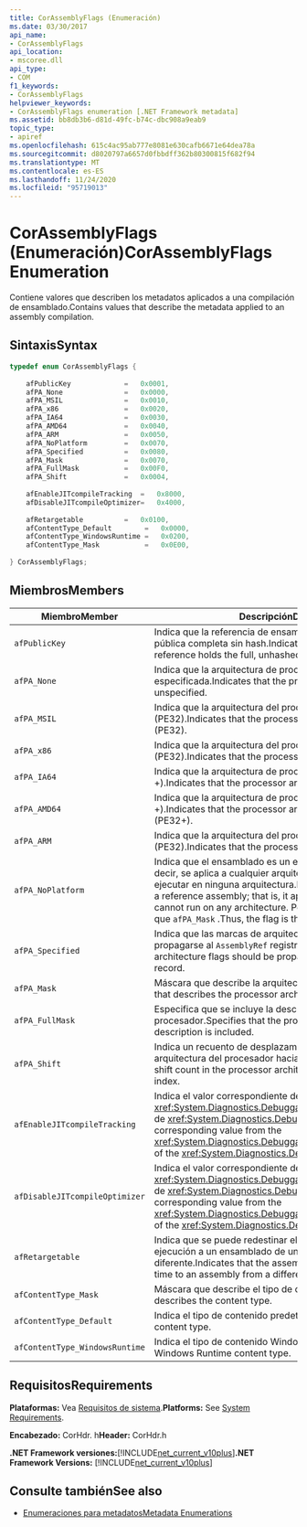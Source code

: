 ```yaml
---
title: CorAssemblyFlags (Enumeración)
ms.date: 03/30/2017
api_name:
- CorAssemblyFlags
api_location:
- mscoree.dll
api_type:
- COM
f1_keywords:
- CorAssemblyFlags
helpviewer_keywords:
- CorAssemblyFlags enumeration [.NET Framework metadata]
ms.assetid: bb8db3b6-d81d-49fc-b74c-dbc908a9eab9
topic_type:
- apiref
ms.openlocfilehash: 615c4ac95ab777e8081e630cafb6671e64dea78a
ms.sourcegitcommit: d8020797a6657d0fbbdff362b80300815f682f94
ms.translationtype: MT
ms.contentlocale: es-ES
ms.lasthandoff: 11/24/2020
ms.locfileid: "95719013"
---
```

# <a name="corassemblyflags-enumeration"></a><span data-ttu-id="6d17b-102">CorAssemblyFlags (Enumeración)</span><span class="sxs-lookup"><span data-stu-id="6d17b-102">CorAssemblyFlags Enumeration</span></span>

<span data-ttu-id="6d17b-103">Contiene valores que describen los metadatos aplicados a una compilación de ensamblado.</span><span class="sxs-lookup"><span data-stu-id="6d17b-103">Contains values that describe the metadata applied to an assembly compilation.</span></span>  
  
## <a name="syntax"></a><span data-ttu-id="6d17b-104">Sintaxis</span><span class="sxs-lookup"><span data-stu-id="6d17b-104">Syntax</span></span>  
  
```cpp  
typedef enum CorAssemblyFlags {  
  
    afPublicKey             =   0x0001,  
    afPA_None               =   0x0000,  
    afPA_MSIL               =   0x0010,  
    afPA_x86                =   0x0020,  
    afPA_IA64               =   0x0030,  
    afPA_AMD64              =   0x0040,  
    afPA_ARM                =   0x0050,  
    afPA_NoPlatform         =   0x0070,  
    afPA_Specified          =   0x0080,  
    afPA_Mask               =   0x0070,  
    afPA_FullMask           =   0x00F0,  
    afPA_Shift              =   0x0004,  
  
    afEnableJITcompileTracking  =   0x8000,  
    afDisableJITcompileOptimizer=   0x4000,  
  
    afRetargetable          =   0x0100,  
    afContentType_Default        =   0x0000,  
    afContentType_WindowsRuntime =   0x0200,  
    afContentType_Mask           =   0x0E00,  
  
} CorAssemblyFlags;  
```  
  
## <a name="members"></a><span data-ttu-id="6d17b-105">Miembros</span><span class="sxs-lookup"><span data-stu-id="6d17b-105">Members</span></span>  
  
|<span data-ttu-id="6d17b-106">Miembro</span><span class="sxs-lookup"><span data-stu-id="6d17b-106">Member</span></span>|<span data-ttu-id="6d17b-107">Descripción</span><span class="sxs-lookup"><span data-stu-id="6d17b-107">Description</span></span>|  
|------------|-----------------|  
|`afPublicKey`|<span data-ttu-id="6d17b-108">Indica que la referencia de ensamblado contiene la clave pública completa sin hash.</span><span class="sxs-lookup"><span data-stu-id="6d17b-108">Indicates that the assembly reference holds the full, unhashed public key.</span></span>|  
|`afPA_None`|<span data-ttu-id="6d17b-109">Indica que la arquitectura de procesador no está especificada.</span><span class="sxs-lookup"><span data-stu-id="6d17b-109">Indicates that the processor architecture is unspecified.</span></span>|  
|`afPA_MSIL`|<span data-ttu-id="6d17b-110">Indica que la arquitectura del procesador es neutra (PE32).</span><span class="sxs-lookup"><span data-stu-id="6d17b-110">Indicates that the processor architecture is neutral (PE32).</span></span>|  
|`afPA_x86`|<span data-ttu-id="6d17b-111">Indica que la arquitectura del procesador es x86 (PE32).</span><span class="sxs-lookup"><span data-stu-id="6d17b-111">Indicates that the processor architecture is x86 (PE32).</span></span>|  
|`afPA_IA64`|<span data-ttu-id="6d17b-112">Indica que la arquitectura de procesador es Itanium (PE32 +).</span><span class="sxs-lookup"><span data-stu-id="6d17b-112">Indicates that the processor architecture is Itanium (PE32+).</span></span>|  
|`afPA_AMD64`|<span data-ttu-id="6d17b-113">Indica que la arquitectura de procesador es AMD x64 (PE32 +).</span><span class="sxs-lookup"><span data-stu-id="6d17b-113">Indicates that the processor architecture is AMD X64 (PE32+).</span></span>|  
|`afPA_ARM`|<span data-ttu-id="6d17b-114">Indica que la arquitectura del procesador es ARM (PE32).</span><span class="sxs-lookup"><span data-stu-id="6d17b-114">Indicates that the processor architecture is ARM (PE32).</span></span>|  
|`afPA_NoPlatform`|<span data-ttu-id="6d17b-115">Indica que el ensamblado es un ensamblado de referencia; es decir, se aplica a cualquier arquitectura, pero no se puede ejecutar en ninguna arquitectura.</span><span class="sxs-lookup"><span data-stu-id="6d17b-115">Indicates that the assembly is a reference assembly; that is, it applies to any architecture but cannot run on any architecture.</span></span> <span data-ttu-id="6d17b-116">Por lo tanto, la marca es igual que `afPA_Mask` .</span><span class="sxs-lookup"><span data-stu-id="6d17b-116">Thus, the flag is the same as `afPA_Mask`.</span></span>|  
|`afPA_Specified`|<span data-ttu-id="6d17b-117">Indica que las marcas de arquitectura de procesador deben propagarse al `AssemblyRef` registro.</span><span class="sxs-lookup"><span data-stu-id="6d17b-117">Indicates that the processor architecture flags should be propagated to the `AssemblyRef` record.</span></span>|  
|`afPA_Mask`|<span data-ttu-id="6d17b-118">Máscara que describe la arquitectura del procesador.</span><span class="sxs-lookup"><span data-stu-id="6d17b-118">A mask that describes the processor architecture.</span></span>|  
|`afPA_FullMask`|<span data-ttu-id="6d17b-119">Especifica que se incluye la descripción de la arquitectura del procesador.</span><span class="sxs-lookup"><span data-stu-id="6d17b-119">Specifies that the processor architecture description is included.</span></span>|  
|`afPA_Shift`|<span data-ttu-id="6d17b-120">Indica un recuento de desplazamiento en las marcas de la arquitectura del procesador hacia y desde el índice.</span><span class="sxs-lookup"><span data-stu-id="6d17b-120">Indicates a shift count in the processor architecture flags to and from the index.</span></span>|  
|`afEnableJITcompileTracking`|<span data-ttu-id="6d17b-121">Indica el valor correspondiente de la <xref:System.Diagnostics.DebuggableAttribute.DebuggingModes> de <xref:System.Diagnostics.DebuggableAttribute> .</span><span class="sxs-lookup"><span data-stu-id="6d17b-121">Indicates the corresponding value from the <xref:System.Diagnostics.DebuggableAttribute.DebuggingModes> of the <xref:System.Diagnostics.DebuggableAttribute>.</span></span>|  
|`afDisableJITcompileOptimizer`|<span data-ttu-id="6d17b-122">Indica el valor correspondiente de la <xref:System.Diagnostics.DebuggableAttribute.DebuggingModes> de <xref:System.Diagnostics.DebuggableAttribute> .</span><span class="sxs-lookup"><span data-stu-id="6d17b-122">Indicates the corresponding value from the <xref:System.Diagnostics.DebuggableAttribute.DebuggingModes> of the <xref:System.Diagnostics.DebuggableAttribute>.</span></span>|  
|`afRetargetable`|<span data-ttu-id="6d17b-123">Indica que se puede redestinar el ensamblado en tiempo de ejecución a un ensamblado de un publicador diferente.</span><span class="sxs-lookup"><span data-stu-id="6d17b-123">Indicates that the assembly can be retargeted at run time to an assembly from a different publisher.</span></span>|  
|`afContentType_Mask`|<span data-ttu-id="6d17b-124">Máscara que describe el tipo de contenido.</span><span class="sxs-lookup"><span data-stu-id="6d17b-124">A mask that describes the content type.</span></span>|  
|`afContentType_Default`|<span data-ttu-id="6d17b-125">Indica el tipo de contenido predeterminado.</span><span class="sxs-lookup"><span data-stu-id="6d17b-125">Indicates the default content type.</span></span>|  
|`afContentType_WindowsRuntime`|<span data-ttu-id="6d17b-126">Indica el tipo de contenido Windows Runtime.</span><span class="sxs-lookup"><span data-stu-id="6d17b-126">Indicates the Windows Runtime content type.</span></span>|  
  
## <a name="requirements"></a><span data-ttu-id="6d17b-127">Requisitos</span><span class="sxs-lookup"><span data-stu-id="6d17b-127">Requirements</span></span>  

 <span data-ttu-id="6d17b-128">**Plataformas:** Vea [Requisitos de sistema](../../get-started/system-requirements.md).</span><span class="sxs-lookup"><span data-stu-id="6d17b-128">**Platforms:** See [System Requirements](../../get-started/system-requirements.md).</span></span>  
  
 <span data-ttu-id="6d17b-129">**Encabezado:** CorHdr. h</span><span class="sxs-lookup"><span data-stu-id="6d17b-129">**Header:** CorHdr.h</span></span>  
  
 <span data-ttu-id="6d17b-130">**.NET Framework versiones:**[!INCLUDE[net_current_v10plus](../../../../includes/net-current-v10plus-md.md)]</span><span class="sxs-lookup"><span data-stu-id="6d17b-130">**.NET Framework Versions:** [!INCLUDE[net_current_v10plus](../../../../includes/net-current-v10plus-md.md)]</span></span>  
  
## <a name="see-also"></a><span data-ttu-id="6d17b-131">Consulte también</span><span class="sxs-lookup"><span data-stu-id="6d17b-131">See also</span></span>

- [<span data-ttu-id="6d17b-132">Enumeraciones para metadatos</span><span class="sxs-lookup"><span data-stu-id="6d17b-132">Metadata Enumerations</span></span>](metadata-enumerations.md)
